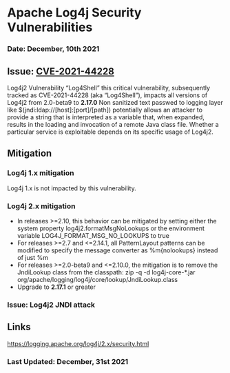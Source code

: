 # Apache Log4j Security Vulnerabilities

### Date: December, 10th 2021 
## Issue: [CVE-2021-44228](https://cve.mitre.org/cgi-bin/cvename.cgi?name=CVE-2021-44228)

Log4j2 Vulnerability “Log4Shell” this critical vulnerability, subsequently tracked as CVE-2021-44228 (aka “Log4Shell”), impacts all versions of Log4j2 from 2.0-beta9 to **2.17.0**
Non sanitized text passwed to logging layer like $(jndi:ldap://[host]:[port]/[path]) potentially allows an attacker to provide a string that is interpreted as a variable that, 
when expanded, results in the loading and invocation of a remote Java class file. Whether a particular service is exploitable depends on its specific usage of Log4j2.


## Mitigation 
### Log4j 1.x mitigation
Log4j 1.x is not impacted by this vulnerability.


### Log4j 2.x mitigation
- In releases >=2.10, this behavior can be mitigated by setting either the system property log4j2.formatMsgNoLookups or the environment variable LOG4J_FORMAT_MSG_NO_LOOKUPS to true
- For releases >=2.7 and <=2.14.1, all PatternLayout patterns can be modified to specify the message converter as %m{nolookups} instead of just %m
- For releases >=2.0-beta9 and <=2.10.0, the mitigation is to remove the JndiLookup class from the classpath: zip -q -d log4j-core-*.jar org/apache/logging/log4j/core/lookup/JndiLookup.class
- Upgrade to **2.17.1** or greater 


### Issue: Log4j2 JNDI attack



## Links
https://logging.apache.org/log4j/2.x/security.html



### Last Updated: December, 31st 2021
